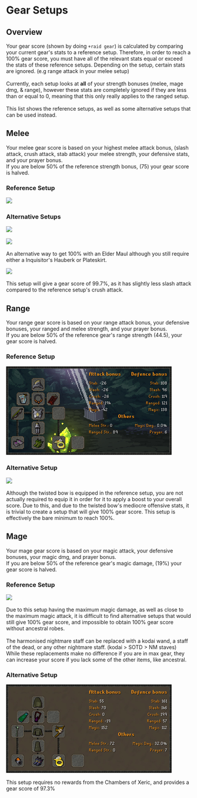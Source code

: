 # Gear Setups

## Overview

Your gear score (shown by doing `+raid gear`) is calculated by comparing your current gear's stats to a reference setup. Therefore, in order to reach a 100% gear score, you must have all of the relevant stats equal or exceed the stats of these reference setups. Depending on the setup, certain stats are ignored. (e.g range attack in your melee setup)\
\
Currently, each setup looks at **all** of your strength bonuses (melee, mage dmg, & range), however these stats are completely ignored if they are less than or equal to 0, meaning that this only really applies to the ranged setup.\
\
This list shows the reference setups, as well as some alternative setups that can be used instead.

## Melee

Your melee gear score is based on your highest melee attack bonus, (slash attack, crush attack, stab attack) your melee strength, your defensive stats, and your prayer bonus.\
If you are below 50% of the reference strength bonus, (75) your gear score is halved.

### Reference Setup

![](../../.gitbook/assets/Cox\_melee\_bis.png)

### Alternative Setups

![](https://media.discordapp.net/attachments/847902471271874580/938138879985352744/osbot-8.png)

![](https://media.discordapp.net/attachments/847902471271874580/938138182782947348/osbot-7.png)

An alternative way to get 100% with an Elder Maul although you still require either a Inquisitor's Hauberk or Plateskirt.

![](<../../.gitbook/assets/coxmeleegs (1).png>)

This setup will give a gear score of 99.7%, as it has slightly less slash attack compared to the reference setup's crush attack.

## Range

Your range gear score is based on your range attack bonus, your defensive bonuses, your ranged and melee strength, and your prayer bonus.\
If you are below 50% of the reference gear's range strength (44.5), your gear score is halved.

### Reference Setup

![](<../../.gitbook/assets/coxrange (1) (1) (1).png>)

### Alternative Setup

![](../../.gitbook/assets/coxrangealt.png)

Although the twisted bow is equipped in the reference setup, you are not actually required to equip it in order for it to apply a boost to your overall score. Due to this, and due to the twisted bow's mediocre offensive stats, it is trivial to create a setup that will give 100% gear score. This setup is effectively the bare minimum to reach 100%.

## Mage

Your mage gear score is based on your magic attack, your defensive bonuses, your magic dmg, and prayer bonus.\
If you are below 50% of the reference gear's magic damage, (19%) your gear score is halved.

### Reference Setup

![](../../.gitbook/assets/coxmagereference.png)

Due to this setup having the maximum magic damage, as well as close to the maximum magic attack, it is difficult to find alternative setups that would still give 100% gear score, and impossible to obtain 100% gear score without ancestral robes.\
\
The harmonised nightmare staff can be replaced with a kodai wand, a staff of the dead, or any other nightmare staff. (kodai > SOTD > NM staves) While these replacements make no difference if you are in max gear, they can increase your score if you lack some of the other items, like ancestral.

### Alternative Setup

![](../../.gitbook/assets/coxmageahrim's.png)

This setup requires no rewards from the Chambers of Xeric, and provides a gear score of 97.3%
